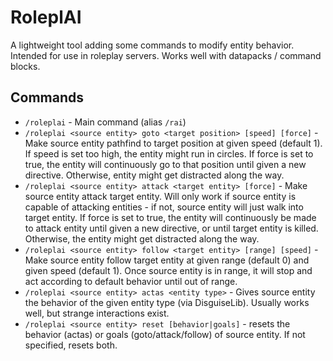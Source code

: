 # RoleplAI
A lightweight tool adding some commands to modify entity behavior. Intended for use in roleplay servers. Works well with datapacks / command blocks. 

## Commands
- `/roleplai` - Main command (alias `/rai`)
- `/roleplai <source entity> goto <target position> [speed] [force]` - Make source entity pathfind to target position at given speed (default 1). If speed is set too high, the entity might run in circles. If force is set to true, the entity will continuously go to that position until given a new directive. Otherwise, entity might get distracted along the way.
- `/roleplai <source entity> attack <target entity> [force]` - Make source entity attack target entity. Will only work if source entity is capable of attacking entities - if not, source entity will just walk into target entity. If force is set to true, the entity will continuously be made to attack entity until given a new directive, or until target entity is killed. Otherwise, the entity might get distracted along the way.
- `/roleplai <source entity> follow <target entity> [range] [speed]` - Make source entity follow target entity at given range (default 0) and given speed (default 1). Once source entity is in range, it will stop and act according to default behavior until out of range.
- `/roleplai <source entity> actas <entity type>` - Gives source entity the behavior of the given entity type (via DisguiseLib). Usually works well, but strange interactions exist.
- `/roleplai <source entity> reset [behavior|goals]` - resets the behavior (actas) or goals (goto/attack/follow) of source entity. If not specified, resets both. 
